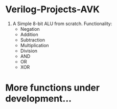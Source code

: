 # Verilog-Projects-AVK

1) A Simple 8-bit ALU from scratch.
   Functionality:
   * Negation
   * Addition
   * Subtraction
   * Multiplication
   * Division
   * AND
   * OR
   * XOR
# More functions under development...
